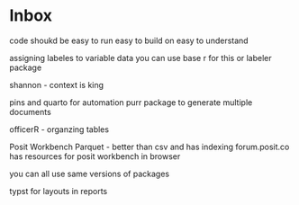# Inbox

code shoukd be
easy to run 
easy to build on 
easy to understand 

assigning labeles to variable data 
you can use base r for this 
or labeler package 

shannon - context is king

pins and quarto for automation 
purr package to generate multiple documents 

officerR - organzing tables 


Posit Workbench 
Parquet - better than csv and has indexing 
forum.posit.co has resources for posit workbench 
in browser 

you can all use same versions of packages

typst for layouts in reports 

